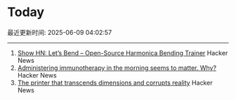 # Today

最近更新时间: 2025-06-09 04:02:57

--- 
1. [Show HN: Let’s Bend – Open-Source Harmonica Bending Trainer](https://letsbend.de) Hacker News
2. [Administering immunotherapy in the morning seems to matter. Why?](https://www.owlposting.com/p/the-time-of-day-that-immunotherapy) Hacker News
3. [The printer that transcends dimensions and corrupts reality](https://ghuntley.com/ideas/) Hacker News
